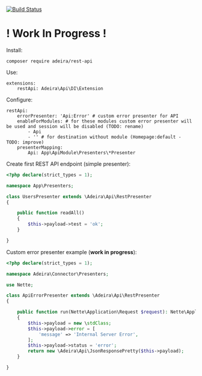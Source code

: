 [![Build Status](https://travis-ci.org/adeira/rest-api.svg?branch=master)](https://travis-ci.org/adeira/rest-api)

! Work In Progress !
====================

Install:
```
composer require adeira/rest-api
```

Use:
```
extensions:
	restApi: Adeira\Api\DI\Extension
```

Configure:
```
restApi:
	errorPresenter: 'Api:Error' # custom error presenter for API
	enableForModules: # for these modules custom error presenter will be used and session will be disabled (TODO: rename)
		- Api
		- '' # for destination without module (Homepage:default - TODO: improve)
	presenterMapping:
		Api: App\ApiModule\Presenters\*Presenter
```

Create first REST API endpoint (simple presenter):
```php
<?php declare(strict_types = 1);

namespace App\Presenters;

class UsersPresenter extends \Adeira\Api\RestPresenter
{

	public function readAll()
	{
		$this->payload->test = 'ok';
	}

}
```

Custom error presenter example (**work in progress**):
```php
<?php declare(strict_types = 1);

namespace Adeira\Connector\Presenters;

use Nette;

class ApiErrorPresenter extends \Adeira\Api\RestPresenter
{

	public function run(Nette\Application\Request $request): Nette\Application\IResponse
	{
		$this->payload = new \stdClass;
		$this->payload->error = [
			'message' => 'Internal Server Error',
		];
		$this->payload->status = 'error';
		return new \Adeira\Api\JsonResponsePretty($this->payload);
	}

}

```
